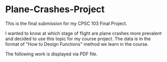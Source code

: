 # Plane-Crashes-Project

This is the final submission for my CPSC 103 Final Project.

I wanted to know at which stage of flight are plane crashes more prevalent and decided to use this topic for my course project. The data is in the format of "How to Design Functions" method we learn in the course.


The following work is displayed via PDF file.
